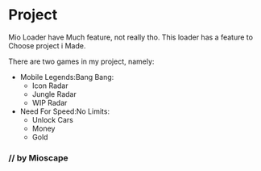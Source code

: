 # Project

Mio Loader have Much feature, not really tho.
This loader has a feature to Choose project i Made.

There are two games in my project, namely:
- Mobile Legends:Bang Bang:
    - Icon Radar
    - Jungle Radar
    - WIP Radar
- Need For Speed:No Limits:
    - Unlock Cars
    - Money
    - Gold
### // by Mioscape
